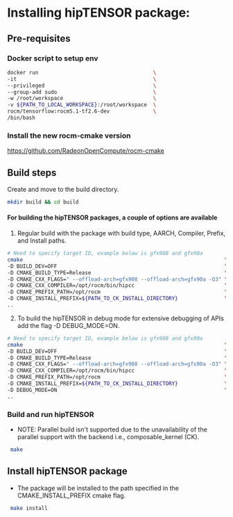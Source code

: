 # Installing hipTENSOR package:
## Pre-requisites
### Docker script to setup env
```bash
docker run                                     \
-it                                            \
--privileged                                   \
--group-add sudo                               \
-w /root/workspace                             \
-v ${PATH_TO_LOCAL_WORKSPACE}:/root/workspace  \
rocm/tensorflow:rocm5.1-tf2.6-dev              \
/bin/bash
```

### Install the new rocm-cmake version
https://github.com/RadeonOpenCompute/rocm-cmake

## Build steps
Create and move to the build directory.
```bash 
mkdir build && cd build 
```
#### For building the hipTENSOR packages, a couple of options are available 
1. Regular build with the package with build type, AARCH, Compiler, Prefix, and Install paths.
```bash
# Need to specify target ID, example below is gfx908 and gfx90a
cmake                                                                 \
-D BUILD_DEV=OFF                                                      \
-D CMAKE_BUILD_TYPE=Release                                           \
-D CMAKE_CXX_FLAGS=" --offload-arch=gfx908 --offload-arch=gfx90a -O3" \
-D CMAKE_CXX_COMPILER=/opt/rocm/bin/hipcc                             \
-D CMAKE_PREFIX_PATH=/opt/rocm                                        \
-D CMAKE_INSTALL_PREFIX=${PATH_TO_CK_INSTALL_DIRECTORY}               \
..
```
2. To build the hipTENSOR in debug mode for extensive debugging of APIs add the flag -D DEBUG_MODE=ON.
```bash
# Need to specify target ID, example below is gfx908 and gfx90a
cmake                                                                 \
-D BUILD_DEV=OFF                                                      \
-D CMAKE_BUILD_TYPE=Release                                           \
-D CMAKE_CXX_FLAGS=" --offload-arch=gfx908 --offload-arch=gfx90a -O3" \
-D CMAKE_CXX_COMPILER=/opt/rocm/bin/hipcc                             \
-D CMAKE_PREFIX_PATH=/opt/rocm                                        \
-D CMAKE_INSTALL_PREFIX=${PATH_TO_CK_INSTALL_DIRECTORY}               \
-D DEBUG_MODE=ON                                                      \
..
```
### Build and run hipTENSOR
* NOTE: Parallel build isn't supported due to the unavailability of the parallel support with the backend i.e., composable_kernel (CK).
```bash
 make
```

## Install hipTENSOR package
* The package will be installed to the path specified in the CMAKE_INSTALL_PREFIX cmake flag.
```bash
 make install
```
